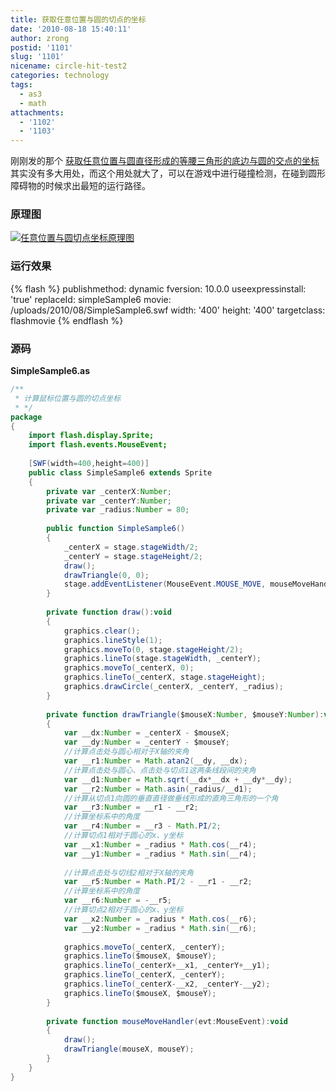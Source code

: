 ```yaml
---
title: 获取任意位置与圆的切点的坐标
date: '2010-08-18 15:40:11'
author: zrong
postid: '1101'
slug: '1101'
nicename: circle-hit-test2
categories: technology
tags:
  - as3
  - math
attachments:
  - '1102'
  - '1103'
---
```


刚刚发的那个 [获取任意位置与圆直径形成的等腰三角形的底边与圆的交点的坐标](https://blog.zengrong.net/post/1097.html) 其实没有多大用处，而这个用处就大了，可以在游戏中进行碰撞检测，在碰到圆形障碍物的时候求出最短的运行路径。

### 原理图

[![任意位置与圆切点坐标原理图](/uploads/2010/08/circle_tangent.png "circle_tangent")](/uploads/2010/08/circle_tangent.png)  
<!--more-->

### 运行效果

{% flash %}
publishmethod: dynamic
fversion: 10.0.0
useexpressinstall: 'true'
replaceId: simpleSample6
movie: /uploads/2010/08/SimpleSample6.swf
width: '400'
height: '400'
targetclass: flashmovie
{% endflash %}

### 源码

**SimpleSample6.as**

``` actionscript
/**
 * 计算鼠标位置与圆的切点坐标
 * */
package
{
    import flash.display.Sprite;
    import flash.events.MouseEvent;
    
    [SWF(width=400,height=400)]
    public class SimpleSample6 extends Sprite
    {
        private var _centerX:Number;
        private var _centerY:Number;
        private var _radius:Number = 80;
        
        public function SimpleSample6()
        {
            _centerX = stage.stageWidth/2;
            _centerY = stage.stageHeight/2;
            draw();
            drawTriangle(0, 0);
            stage.addEventListener(MouseEvent.MOUSE_MOVE, mouseMoveHandler);
        }
        
        private function draw():void
        {
            graphics.clear();
            graphics.lineStyle(1);
            graphics.moveTo(0, stage.stageHeight/2);
            graphics.lineTo(stage.stageWidth, _centerY);
            graphics.moveTo(_centerX, 0);
            graphics.lineTo(_centerX, stage.stageHeight);
            graphics.drawCircle(_centerX, _centerY, _radius);
        }
        
        private function drawTriangle($mouseX:Number, $mouseY:Number):void
        {
            var __dx:Number = _centerX - $mouseX;
            var __dy:Number = _centerY - $mouseY;
            //计算点击处与圆心相对于X轴的夹角
            var __r1:Number = Math.atan2(__dy, __dx);
            //计算点击处与圆心、点击处与切点1这两条线段间的夹角
            var __d1:Number = Math.sqrt(__dx*__dx + __dy*__dy);
            var __r2:Number = Math.asin(_radius/__d1);
            //计算从切点1向圆的垂直直径做垂线形成的直角三角形的一个角
            var __r3:Number = __r1 - __r2;
            //计算坐标系中的角度
            var __r4:Number = __r3 - Math.PI/2;
            //计算切点1相对于圆心的x、y坐标
            var __x1:Number = _radius * Math.cos(__r4);
            var __y1:Number = _radius * Math.sin(__r4);
            
            //计算点击处与切线2相对于X轴的夹角
            var __r5:Number = Math.PI/2 - __r1 - __r2;
            //计算坐标系中的角度
            var __r6:Number = -__r5;
            //计算切点2相对于圆心的x、y坐标
            var __x2:Number = _radius * Math.cos(__r6);
            var __y2:Number = _radius * Math.sin(__r6);
            
            graphics.moveTo(_centerX, _centerY);
            graphics.lineTo($mouseX, $mouseY);
            graphics.lineTo(_centerX+__x1, _centerY+__y1);
            graphics.lineTo(_centerX, _centerY);
            graphics.lineTo(_centerX-__x2, _centerY-__y2);
            graphics.lineTo($mouseX, $mouseY);
        }
        
        private function mouseMoveHandler(evt:MouseEvent):void
        {
            draw();
            drawTriangle(mouseX, mouseY);
        }
    }
}
```
